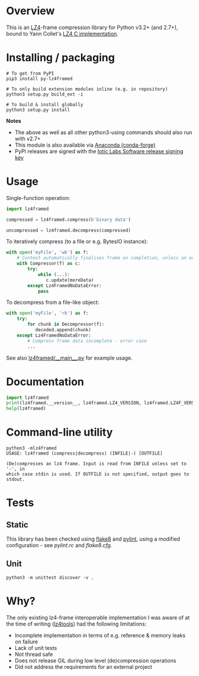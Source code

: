 # Overview

This is an [LZ4](http://lz4.org)-frame compression library for Python v3.2+ (and 2.7+), bound to Yann Collet's [LZ4 C implementation](https://github.com/lz4/lz4).


# Installing / packaging
```shell
# To get from PyPI
pip3 install py-lz4framed

# To only build extension modules inline (e.g. in repository)
python3 setup.py build_ext -i

# To build & install globally
python3 setup.py install
```
**Notes**

- The above as well as all other python3-using commands should also run with v2.7+
- This module is also available via [Anaconda (conda-forge)](https://anaconda.org/conda-forge/py-lz4framed)
- PyPI releases are signed with the [Iotic Labs Software release signing key](https://iotic-labs.com/iotic-labs.com.asc)


# Usage
Single-function operation:
```python
import lz4framed

compressed = lz4framed.compress(b'binary data')

uncompressed = lz4framed.decompress(compressed)
```
To iteratively compress (to a file or e.g. BytesIO instance):
```python
with open('myFile', 'wb') as f:
    # Context automatically finalises frame on completion, unless an exception occurs
    with Compressor(f) as c:
        try:
            while (...):
               c.update(moreData)
        except Lz4FramedNoDataError:
            pass
```
To decompress from a file-like object:
```python
with open('myFile', 'rb') as f:
    try:
        for chunk in Decompressor(f):
           decoded.append(chunk)
    except Lz4FramedNoDataError:
        # Compress frame data incomplete - error case
        ...
```
See also [lz4framed/\_\_main\_\_.py](lz4framed/__main__.py) for example usage.

# Documentation
```python
import lz4framed
print(lz4framed.__version__, lz4framed.LZ4_VERSION, lz4framed.LZ4F_VERSION)
help(lz4framed)
```

# Command-line utility
```shell
python3 -mlz4framed
USAGE: lz4framed (compress|decompress) (INFILE|-) [OUTFILE]

(De)compresses an lz4 frame. Input is read from INFILE unless set to '-', in
which case stdin is used. If OUTFILE is not specified, output goes to stdout.
```


# Tests

## Static
This library has been checked using [flake8](https://pypi.python.org/pypi/flake8) and [pylint](http://www.pylint.org), using a modified configuration - see _pylint.rc_ and _flake8.cfg_.

## Unit
```shell
python3 -m unittest discover -v .
```

# Why?
The only existing lz4-frame interoperable implementation I was aware of at the time of writing ([lz4tools](https://github.com/darkdragn/lz4tools)) had the following limitations:

- Incomplete implementation in terms of e.g. reference & memory leaks on failure
- Lack of unit tests
- Not thread safe
- Does not release GIL during low level (de)compression operations
- Did not address the requirements for an external project

